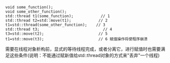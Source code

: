 ```
void some_function();
void some_other_function();
std::thread t1(some_function);            // 1
std::thread t2=std::move(t1);            // 2
t1=std::thread(some_other_function);    // 3
std::thread t3;                            // 4
t3=std::move(t2);                        // 5
t1=std::move(t3);                        // 6 赋值操作将使程序崩溃
```
需要在线程对象析构前，显式的等待线程完成，或者分离它，进行赋值时也需要满足这些条件(说明：不能通过赋新值给std::thread对象的方式来"丢弃"一个线程)

